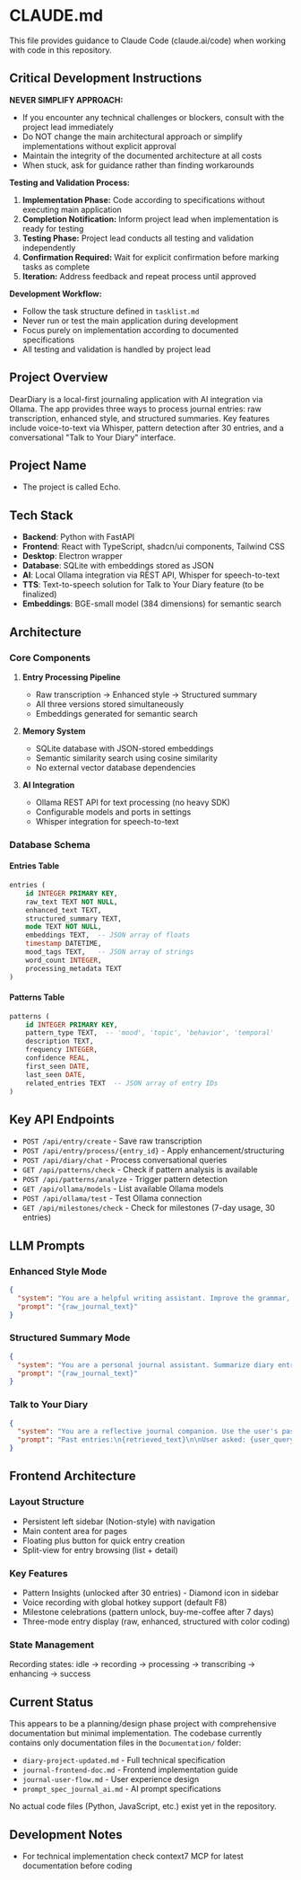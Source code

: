 # CLAUDE.md

This file provides guidance to Claude Code (claude.ai/code) when working with code in this repository.

## Critical Development Instructions

**NEVER SIMPLIFY APPROACH:**
- If you encounter any technical challenges or blockers, consult with the project lead immediately
- Do NOT change the main architectural approach or simplify implementations without explicit approval
- Maintain the integrity of the documented architecture at all costs
- When stuck, ask for guidance rather than finding workarounds

**Testing and Validation Process:**
1. **Implementation Phase:** Code according to specifications without executing main application
2. **Completion Notification:** Inform project lead when implementation is ready for testing
3. **Testing Phase:** Project lead conducts all testing and validation independently
4. **Confirmation Required:** Wait for explicit confirmation before marking tasks as complete
5. **Iteration:** Address feedback and repeat process until approved

**Development Workflow:**
- Follow the task structure defined in `tasklist.md`
- Never run or test the main application during development
- Focus purely on implementation according to documented specifications
- All testing and validation is handled by project lead

## Project Overview

DearDiary is a local-first journaling application with AI integration via Ollama. The app provides three ways to process journal entries: raw transcription, enhanced style, and structured summaries. Key features include voice-to-text via Whisper, pattern detection after 30 entries, and a conversational "Talk to Your Diary" interface.

## Project Name

- The project is called Echo.

## Tech Stack

- **Backend**: Python with FastAPI
- **Frontend**: React with TypeScript, shadcn/ui components, Tailwind CSS
- **Desktop**: Electron wrapper
- **Database**: SQLite with embeddings stored as JSON
- **AI**: Local Ollama integration via REST API, Whisper for speech-to-text
- **TTS**: Text-to-speech solution for Talk to Your Diary feature (to be finalized)
- **Embeddings**: BGE-small model (384 dimensions) for semantic search

## Architecture

### Core Components

1. **Entry Processing Pipeline**
   - Raw transcription → Enhanced style → Structured summary
   - All three versions stored simultaneously
   - Embeddings generated for semantic search

2. **Memory System**
   - SQLite database with JSON-stored embeddings
   - Semantic similarity search using cosine similarity
   - No external vector database dependencies

3. **AI Integration**
   - Ollama REST API for text processing (no heavy SDK)
   - Configurable models and ports in settings
   - Whisper integration for speech-to-text

### Database Schema

#### Entries Table
```sql
entries (
    id INTEGER PRIMARY KEY,
    raw_text TEXT NOT NULL,
    enhanced_text TEXT,
    structured_summary TEXT,
    mode TEXT NOT NULL,
    embeddings TEXT,  -- JSON array of floats
    timestamp DATETIME,
    mood_tags TEXT,   -- JSON array of strings
    word_count INTEGER,
    processing_metadata TEXT
)
```

#### Patterns Table
```sql
patterns (
    id INTEGER PRIMARY KEY,
    pattern_type TEXT,  -- 'mood', 'topic', 'behavior', 'temporal'
    description TEXT,
    frequency INTEGER,
    confidence REAL,
    first_seen DATE,
    last_seen DATE,
    related_entries TEXT  -- JSON array of entry IDs
)
```

## Key API Endpoints

- `POST /api/entry/create` - Save raw transcription
- `POST /api/entry/process/{entry_id}` - Apply enhancement/structuring
- `POST /api/diary/chat` - Process conversational queries
- `GET /api/patterns/check` - Check if pattern analysis is available
- `POST /api/patterns/analyze` - Trigger pattern detection
- `GET /api/ollama/models` - List available Ollama models
- `POST /api/ollama/test` - Test Ollama connection
- `GET /api/milestones/check` - Check for milestones (7-day usage, 30 entries)

## LLM Prompts

### Enhanced Style Mode
```json
{
  "system": "You are a helpful writing assistant. Improve the grammar, punctuation, and flow of personal journal entries. Keep the original tone and intent. Do not remove slang or informal expressions unless absolutely necessary. Keep it personal and natural.",
  "prompt": "{raw_journal_text}"
}
```

### Structured Summary Mode
```json
{
  "system": "You are a personal journal assistant. Summarize diary entries into a few short, structured paragraphs. Identify key topics, emotions, or events. Use warm, human language. Do not rewrite everything—just organize the main ideas clearly.",
  "prompt": "{raw_journal_text}"
}
```

### Talk to Your Diary
```json
{
  "system": "You are a reflective journal companion. Use the user's past journal entries to answer their question. Speak gently, and do not offer advice. Reflect on what they've already shared or summarize their experiences.",
  "prompt": "Past entries:\n{retrieved_text}\n\nUser asked: {user_query}"
}
```

## Frontend Architecture

### Layout Structure
- Persistent left sidebar (Notion-style) with navigation
- Main content area for pages
- Floating plus button for quick entry creation
- Split-view for entry browsing (list + detail)

### Key Features
- Pattern Insights (unlocked after 30 entries) - Diamond icon in sidebar
- Voice recording with global hotkey support (default F8)
- Milestone celebrations (pattern unlock, buy-me-coffee after 7 days)
- Three-mode entry display (raw, enhanced, structured with color coding)

### State Management
Recording states: idle → recording → processing → transcribing → enhancing → success

## Current Status

This appears to be a planning/design phase project with comprehensive documentation but minimal implementation. The codebase currently contains only documentation files in the `Documentation/` folder:
- `diary-project-updated.md` - Full technical specification
- `journal-frontend-doc.md` - Frontend implementation guide  
- `journal-user-flow.md` - User experience design
- `prompt_spec_journal_ai.md` - AI prompt specifications

No actual code files (Python, JavaScript, etc.) exist yet in the repository.

## Development Notes

- For technical implementation check context7 MCP for latest documentation before coding